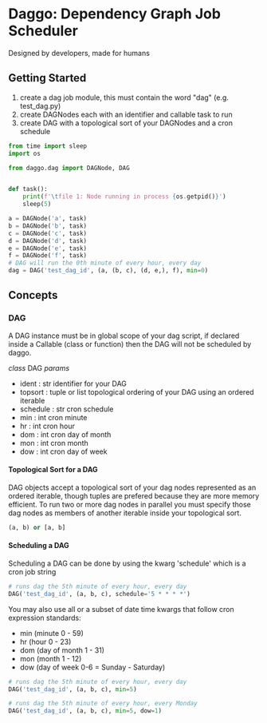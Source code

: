 # Daggo: Dependency Graph Job Scheduler
Designed by developers, made for humans

## Getting Started
1. create a dag job module, this must contain the word "dag" (e.g. test_dag.py)
2. create DAGNodes each with an identifier and callable task to run
3. create DAG with a topological sort of your DAGNodes and a cron schedule
```py
from time import sleep
import os

from daggo.dag import DAGNode, DAG


def task():
    print(f'\tfile 1: Node running in process {os.getpid()}')
    sleep(5)

a = DAGNode('a', task)
b = DAGNode('b', task)
c = DAGNode('c', task)
d = DAGNode('d', task)
e = DAGNode('e', task)
f = DAGNode('f', task)
# DAG will run the 0th minute of every hour, every day
dag = DAG('test_dag_id', (a, (b, c), (d, e,), f), min=0) 
```

## Concepts
### DAG
A DAG instance must be in global scope of your dag script, if declared inside a Callable (class or function)
then the DAG will not be scheduled by daggo.

*class* DAG
*params*
- ident     : str               identifier for your DAG
- topsort   : tuple or list     topological ordering of your DAG using an ordered iterable
- schedule  : str               cron schedule
- min       : int               cron minute
- hr        : int               cron hour
- dom       : int               cron day of month
- mon       : int               cron month
- dow       : int               cron day of week

#### Topological Sort for a DAG
DAG objects accept a topological sort of your dag nodes represented as an ordered iterable, though tuples are prefered because they are more memory efficient. To run two or more dag nodes in parallel you must specify those dag nodes as members of another iterable inside your topological sort.
```py
(a, b) or [a, b]
```

#### Scheduling a DAG
Scheduling a DAG can be done by using the kwarg 'schedule' which is a cron job string
```py
# runs dag the 5th minute of every hour, every day
DAG('test_dag_id', (a, b, c), schedule='5 * * * *')
```

You may also use all or a subset of date time kwargs that follow cron expression standards:
- min   (minute 0 - 59)
- hr    (hour 0 - 23)
- dom   (day of month 1 - 31)
- mon   (month 1 - 12)
- dow   (day of week 0-6 = Sunday - Saturday)
```py
# runs dag the 5th minute of every hour, every day
DAG('test_dag_id', (a, b, c), min=5)

# runs dag the 5th minute of every hour, every Monday
DAG('test_dag_id', (a, b, c), min=5, dow=1)
```
